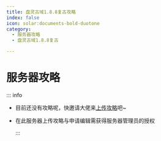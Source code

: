 ```yaml
---
title: 盘灵古域1.8.8复古攻略
index: false
icon: solar:documents-bold-duotone
category:
  - 服务器攻略
  - 盘灵古域1.8.8复古

---
```


# 服务器攻略

:::  info

* 目前还没有攻略呢，快邀请大佬来[上传攻略](https://servers.panling.link/other/post)吧~

* 在此服务器上传攻略与申请编辑需获得服务器管理员的授权

  :::
